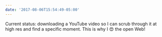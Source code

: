 ```yaml
---
date: '2017-08-06T15:54:49-05:00'
---
```

Current status: downloading a YouTube video so I can scrub through it at high res and find a specific moment. This is why I 😍 the open Web!
